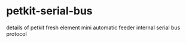 # petkit-serial-bus
details of petkit fresh element mini automatic feeder internal serial bus protocol

